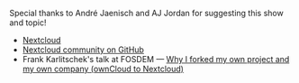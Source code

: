 Special thanks to André Jaenisch and AJ Jordan for suggesting this show and topic!

- [Nextcloud](https://nextcloud.com/)
- [Nextcloud community on GitHub](https://github.com/nextcloud)
- Frank Karlitschek's talk at FOSDEM — [Why I forked my own project and my own company (ownCloud to Nextcloud)](https://archive.fosdem.org/2018/schedule/event/nextcloud/)
